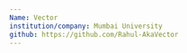 ```yaml
---
Name: Vector
institution/company: Mumbai University
github: https://github.com/Rahul-AkaVector
---
```

